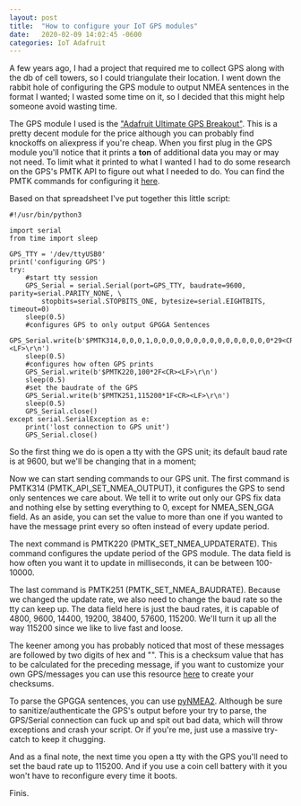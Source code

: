 ```yaml
---
layout: post
title:  "How to configure your IoT GPS modules"
date:   2020-02-09 14:02:45 -0600
categories: IoT Adafruit
---
```


A few years ago, I had a project that required me to collect GPS along with the db of cell towers, so I could triangulate their location. I went down the rabbit hole of configuring the GPS module to output NMEA sentences in the format I wanted; I wasted some time on it, so I decided that this might help someone avoid wasting time.

The GPS module I used is the ["Adafruit Ultimate GPS Breakout"](https://www.adafruit.com/product/746). This is a pretty decent module for the price although you can probably find knockoffs on aliexpress if you're cheap. 
When you first plug in the GPS module you'll notice that it prints a __ton__ of additional data you may or may not need. To limit what it printed to what I wanted I had to do some research on the GPS's PMTK API to figure out what I needed to do. You can find the PMTK commands for configuring it [here](https://cdn-shop.adafruit.com/datasheets/PMTK_A11.pdf).

Based on that spreadsheet I've put together this little script:
```
#!/usr/bin/python3

import serial 
from time import sleep

GPS_TTY = '/dev/ttyUSB0'
print('configuring GPS')
try:
	#start tty session
    GPS_Serial = serial.Serial(port=GPS_TTY, baudrate=9600, parity=serial.PARITY_NONE, \
    	stopbits=serial.STOPBITS_ONE, bytesize=serial.EIGHTBITS, timeout=0)  
    sleep(0.5)
    #configures GPS to only output GPGGA Sentences
    GPS_Serial.write(b'$PMTK314,0,0,0,1,0,0,0,0,0,0,0,0,0,0,0,0,0,0,0*29<CR><LF>\r\n')
    sleep(0.5)
    #configures how often GPS prints
    GPS_Serial.write(b'$PMTK220,100*2F<CR><LF>\r\n')
    sleep(0.5)
    #set the baudrate of the GPS
    GPS_Serial.write(b'$PMTK251,115200*1F<CR><LF>\r\n')
    sleep(0.5)
    GPS_Serial.close()
except serial.SerialException as e:
    print('lost connection to GPS unit')
    GPS_Serial.close()
```

So the first thing we do is open a tty with the GPS unit; its default baud rate is at 9600, but we'll be changing that in a moment;

Now we can start sending commands to our GPS unit.
The first command is PMTK314 (PMTK_API_SET_NMEA_OUTPUT), it configures the GPS to send only sentences we care about. We tell it to write out only our GPS fix data and nothing else by setting everything to 0, except for NMEA_SEN_GGA field. As an aside, you can set the value to more than one if you wanted to have the message print every so often instead of every update period.

The next command is PMTK220 (PMTK_SET_NMEA_UPDATERATE). This command configures the update period of the GPS module. The data field is how often you want it to update in milliseconds, it can be between 100-10000.

The last command is PMTK251 (PMTK_SET_NMEA_BAUDRATE). Because we changed the update rate, we also need to change the baud rate so the tty can keep up. The data field here is just the baud rates, it is capable of 4800, 9600, 14400, 19200, 38400, 57600, 115200. We'll turn it up all the way 115200 since we like to live fast and loose.

The keener among you has probably noticed that most of these messages are followed by two digits of hex and "<CR><LF>". This is a checksum value that has to be calculated for the preceding message, if you want to customize your own GPS/messages you can use this resource [here](http://www.hhhh.org/wiml/proj/NMEAxor.html) to create your checksums.

To parse the GPGGA sentences, you can use [pyNMEA2](https://github.com/Knio/pyNMEA2). Although be sure to sanitize/authenticate the GPS's output before your try to parse, the GPS/Serial connection can fuck up and spit out bad data, which will throw exceptions and crash your script. Or if you're me, just use a massive try-catch to keep it chugging.

And as a final note, the next time you open a tty with the GPS you'll need to set the baud rate up to 115200. And if you use a coin cell battery with it you won't have to reconfigure every time it boots.

Finis.